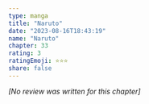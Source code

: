 ```yaml
---
type: manga
title: "Naruto"
date: "2023-08-16T18:43:19"
name: "Naruto"
chapter: 33
rating: 3
ratingEmoji: ⭐️⭐️⭐️
share: false
---
```


_[No review was written for this chapter]_

